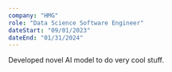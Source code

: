 ```yaml
---
company: "HMG"
role: "Data Science Software Engineer"
dateStart: "09/01/2023"
dateEnd: "01/31/2024"
---
```


Developed novel AI model to do very cool stuff.
